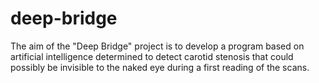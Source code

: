 # deep-bridge
The aim of the "Deep Bridge" project is to develop a program based on artificial intelligence determined to detect carotid stenosis that could possibly be invisible to the naked eye during a first reading of the scans.
